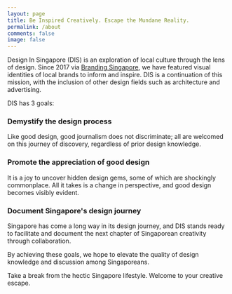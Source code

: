 ```yaml
---
layout: page
title: Be Inspired Creatively. Escape the Mundane Reality.
permalink: /about
comments: false
image: false
---
```


Design In Singapore (DIS) is an exploration of local culture through the lens of design. Since 2017 via <a href="https://brandingsingapore.blogspot.com/">Branding Singapore</a>, we have featured visual identities of local brands to inform and inspire. DIS is a continuation of this mission, with the inclusion of other design fields such as architecture and advertising. 

DIS has 3 goals:


<h3>Demystify the design process</h3>
Like good design, good journalism does not discriminate; all are welcomed on this journey of discovery, regardless of prior design knowledge.


<h3>Promote the appreciation of good design</h3>
It is a joy to uncover hidden design gems, some of which are shockingly commonplace. All it takes is a change in perspective, and good design becomes visibly evident. 


<h3>Document Singapore's design journey</h3>
Singapore has come a long way in its design journey, and DIS stands ready to facilitate and document the next chapter of Singaporean creativity through collaboration. 


By achieving these goals, we hope to elevate the quality of design knowledge and discussion among Singaporeans. 

Take a break from the hectic Singapore lifestyle. Welcome to your creative escape. 

